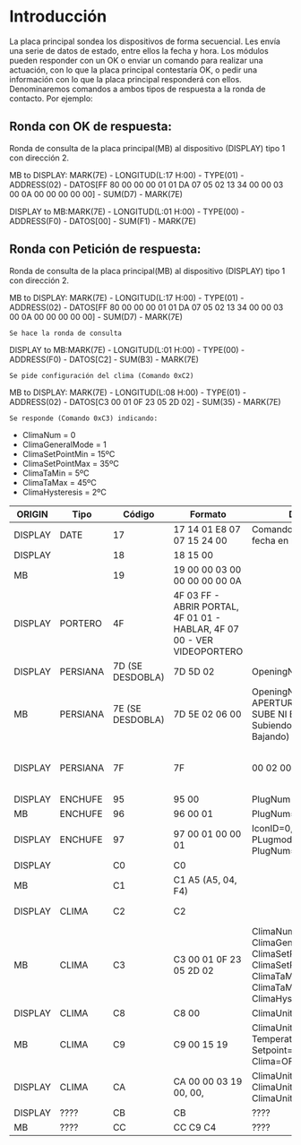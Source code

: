 # Introducción
La placa principal sondea los dispositivos de forma secuencial. Les envía una serie de datos de estado, entre ellos la fecha y hora.
Los módulos pueden responder con un OK o enviar un comando para realizar una actuación, con lo que la placa principal contestaría OK, o pedir una información con lo que la placa principal responderá con ellos.
Denominaremos comandos a ambos tipos de respuesta a la ronda de contacto. Por ejemplo:
## Ronda con OK de respuesta:
Ronda de consulta de la placa principal(MB) al dispositivo (DISPLAY) tipo 1 con dirección 2. 

MB to DISPLAY: MARK(7E) - LONGITUD(L:17 H:00) - TYPE(01) - ADDRESS(02) - DATOS[FF 80 00 00 00 01 01 DA 07 05 02 13 34 00 00 03 00 0A 00 00 00 00 00] - SUM(D7) - MARK(7E)
  
  DISPLAY to MB:MARK(7E) - LONGITUD(L:01 H:00) -  TYPE(00) - ADDRESS(F0) - DATOS[00] - SUM(F1) - MARK(7E)

## Ronda con Petición de respuesta:
Ronda de consulta de la placa principal(MB) al dispositivo (DISPLAY) tipo 1 con dirección 2. 

MB to DISPLAY: MARK(7E) - LONGITUD(L:17 H:00) - TYPE(01) - ADDRESS(02) - DATOS[FF 80 00 00 00 01 01 DA 07 05 02 13 34 00 00 03 00 0A 00 00 00 00 00] - SUM(D7) - MARK(7E)

    Se hace la ronda de consulta
  DISPLAY to MB:MARK(7E) - LONGITUD(L:01 H:00) -  TYPE(00) - ADDRESS(F0) - DATOS[C2] - SUM(B3) - MARK(7E)
    
    Se pide configuración del clima (Comando 0xC2)
  MB to DISPLAY: MARK(7E) - LONGITUD(L:08 H:00) - TYPE(01) - ADDRESS(02) - DATOS[C3 00 01 0F 23 05 2D 02] - SUM(35) - MARK(7E)

    
    Se responde (Comando 0xC3) indicando:
  * ClimaNum = 0
  * ClimaGeneralMode = 1
  * ClimaSetPointMin = 15ºC
  * ClimaSetPointMax = 35ºC
  * ClimaTaMin = 5ºC
  * ClimaTaMax = 45ºC
  * ClimaHysteresis = 2ºC

ORIGIN | Tipo | Código | Formato | Detalle | Denominación
--- | --- | --- | --- | --- | --- 
DISPLAY | DATE | 17 | 17 14 01 E8 07 07 15 24 00 | Comando para poner la fecha en la placa base | 
DISPLAY |  | 18 | 18 15 00 |  | 	
MB | | 19 | 19 00 00 03 00 00 00 00 00 0A |  | 	
DISPLAY | PORTERO | 4F | 4F 03 FF - ABRIR PORTAL, 4F 01 01 - HABLAR, 4F 07 00 - VER VIDEOPORTERO |  | 	
DISPLAY | PERSIANA | 7D (SE DESDOBLA) | 7D 5D 02 | OpeningNum=02 | Petición de estado de persiana
MB | PERSIANA | 7E (SE DESDOBLA) | 7D 5E 02 06 00 | OpeningNum=02, % DE APERTURA=60%, NO SUBE NI BAJA (0x01 Subiendo, 0x02 Bajando) | Reporte de estado de persiana
DISPLAY | PERSIANA | 7F | 7F | 00 02 00 02 04 00 | OpeningMode=0, OpeningType=2, OpeningSensorFlag=0,OpeningNum=02, % DE APERTURA=40%, NO SUBE NI BAJA (0x01 Subiendo, 0x02 Bajando)	 | Comando para modificar posición de persiana
DISPLAY | ENCHUFE | 95 | 95 00 | PlugNum = 0 | Petición de estado de enchufe
MB | ENCHUFE | 96 | 96 00 01 | PlugNum=0, PlugStat=1 | Reporte de estado de enchufe
DISPLAY | ENCHUFE | 97 | 97 00 01 00 00 01 | IconID=0, PlugType=1, PLugmode=0, PlugNum=0, PlugStat=1 | Comando de actuación en enchufe
DISPLAY |  | C0	| C0  |  |  		
MB |  | C1 | C1 A5	(A5, 04, F4)  |  | 	
DISPLAY | CLIMA | C2 | C2 |  | Petición de información sobre zona de clima
MB | CLIMA | C3 | C3 00 01 0F 23 05 2D 02 | ClimaNum = 0, ClimaGeneralMode = 1, ClimaSetPointMin=0F,  ClimaSetPointMax=23, ClimaTaMin=05, ClimaTaMax=2D, ClimaHysteresis=2 | Reporte de zona de clima
DISPLAY | CLIMA | C8 | C8 00 | ClimaUnitNum=0 | Petición de estado de zona de clima
MB | CLIMA | C9 | C9 00 15 19 | ClimaUnitNum=0, Temperature=21ºC, Setpoint=25ºC, Clima=OFF (bit7=0)	 | Reporte de estado de zona de clima
DISPLAY | CLIMA | CA | CA 00 00 03 19	00, 00, |  ClimaUnitNum=0, ClimaUnitMode=[0,1,3], ClimaUnitSetPoint=25ºC	 | 
DISPLAY | ???? | CB | CB | ????	 | 
MB | ???? | CC | CC C9 C4 | ???? | 	
